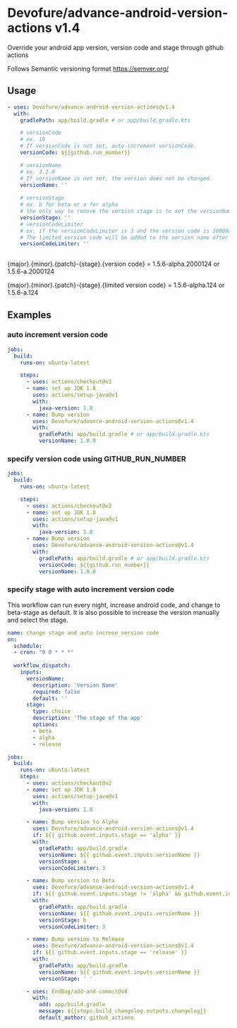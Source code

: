 # Devofure/advance-android-version-actions v1.4
Override your android app version, version code and stage through github actions

Follows Semantic versioning format https://semver.org/

## Usage

```yaml
- uses: Devofure/advance-android-version-actions@v1.4
  with:
    gradlePath: app/build.gradle # or app/build.gradle.kts

    # versionCode 
    # ex. 10
    # If versionCode is not set, auto-increment versionCode.
    versionCode: ${{github.run_number}}

    # versionName 
    # ex. 3.2.0
    # If versionName is not set, the version does not be changed.
    versionName: ''
    
    # versionStage
    # ex. b for beta or a for alpha
    # the only way to remove the version stage is to set the versionName without the the versionStage
    versionStage: ''
    # versionCodeLimiter
    # ex. if the versionCodeLimiter is 3 and the version code is 20000345, the limited version code will be limited to 345
    # The limited version code will be added to the version name after the version stage. 1.5.6-alpha.345, without limiter 1.5.6-alpha.20000345
    versionCodeLimiter: ''
    
```


{major}.{minor}.{patch}-{stage}.{version code} = 1.5.6-alpha.2000124 or 1.5.6-a.2000124 

{major}.{minor}.{patch}-{stage}.{limited version code} = 1.5.6-alpha.124 or 1.5.6-a.124



## Examples

### auto increment version code
```yaml
jobs:
  build:
    runs-on: ubuntu-latest

    steps:
      - uses: actions/checkout@v2
      - name: set up JDK 1.8
        uses: actions/setup-java@v1
        with:
          java-version: 1.8
      - name: Bump version
        uses: Devofure/advance-android-version-actions@v1.4
        with:
          gradlePath: app/build.gradle # or app/build.gradle.kts 
          versionName: 1.0.0
```

### specify version code using GITHUB_RUN_NUMBER
```yaml
jobs:
  build:
    runs-on: ubuntu-latest

    steps:
      - uses: actions/checkout@v2
      - name: set up JDK 1.8
        uses: actions/setup-java@v1
        with:
          java-version: 1.8
      - name: Bump version
        uses: Devofure/advance-android-version-actions@v1.4
        with:
          gradlePath: app/build.gradle # or app/build.gradle.kts 
          versionCode: ${{github.run_number}}
          versionName: 1.0.0
```

### specify stage with auto increment version code
This workflow can run every night, increase android code, and change to beta-stage as default.
It is also possible to increase the version manually and select the stage.  

```yaml
name: change stage and auto increse version code
on:
  schedule:
  - cron: "0 0 * * *"
  
  workflow_dispatch:
    inputs:
      versionName:
        description: 'Version Name'
        required: false
        default: ''
      stage:
        type: choice
        description: 'The stage of the app'
        options: 
        - beta
        - alpha
        - release

jobs:
  build:
    runs-on: ubuntu-latest
    steps:
      - uses: actions/checkout@v2
      - name: set up JDK 1.8
        uses: actions/setup-java@v1
        with:
          java-version: 1.8

      - name: Bump version to Alpha
        uses: Devofure/advance-android-version-actions@v1.4
        if: ${{ github.event.inputs.stage == 'alpha' }}
        with:
          gradlePath: app/build.gradle
          versionName: ${{ github.event.inputs.versionName }}
          versionStage: a
          versionCodeLimiter: 3

      - name: Bump version to Beta
        uses: Devofure/advance-android-version-actions@v1.4
        if: ${{ github.event.inputs.stage != 'alpha' && github.event.inputs.stage != 'release' }}
        with:
          gradlePath: app/build.gradle
          versionName: ${{ github.event.inputs.versionName }}
          versionStage: b
          versionCodeLimiter: 3

      - name: Bump version to Release
        uses: Devofure/advance-android-version-actions@v1.4
        if: ${{ github.event.inputs.stage == 'release' }}
        with:
          gradlePath: app/build.gradle
          versionName: ${{ github.event.inputs.versionName }}
          versionStage: ' '

      - uses: EndBug/add-and-commit@v8
        with:
          add: app/build.gradle
          message: ${{steps.build_changelog.outputs.changelog}}
          default_author: github_actions
```
